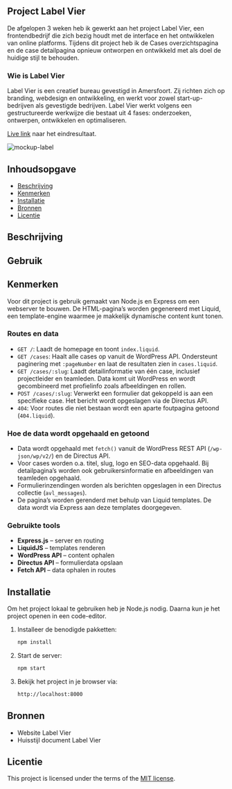 ## Project Label Vier

De afgelopen 3 weken heb ik gewerkt aan het project Label Vier, een frontendbedrijf die zich bezig houdt met de interface en het ontwikkelen van online platforms. Tijdens dit project heb ik de Cases overzichtspagina en de case detailpagina opnieuw ontworpen en ontwikkeld met als doel de huidige stijl te behouden.

### Wie is Label Vier
Label Vier is een creatief bureau gevestigd in Amersfoort. Zij richten zich op branding, webdesign en ontwikkeling, en werkt voor zowel start-up-bedrijven als gevestigde bedrijven. Label Vier werkt volgens een gestructureerde werkwijze die bestaat uit 4 fases: onderzoeken, ontwerpen, ontwikkelen en optimaliseren.

[Live link](www.edu.nl/a3tah) naar het eindresultaat.

![mockup-label](https://github.com/user-attachments/assets/b43e3db7-95b2-47f8-b313-be3a6df1bd91)


## Inhoudsopgave

  * [Beschrijving](#beschrijving)
  * [Kenmerken](#kenmerken)
  * [Installatie](#installatie)
  * [Bronnen](#bronnen)
  * [Licentie](#licentie)

## Beschrijving
<!-- Bij Beschrijving staat kort beschreven wat voor project het is en wat je hebt gemaakt -->
<!-- Voeg een mooie poster visual toe 📸 -->
<!-- Voeg een link toe naar Github Pages 🌐-->

## Gebruik
<!-- Bij Gebruik staat de user story, hoe het werkt en wat je er mee kan. -->

## Kenmerken

Voor dit project is gebruik gemaakt van Node.js en Express om een webserver te bouwen. De HTML-pagina’s worden gegenereerd met Liquid, een template-engine waarmee je makkelijk dynamische content kunt tonen.

### Routes en data

- ``GET /``: Laadt de homepage en toont `index.liquid`.
- ``GET /cases``: Haalt alle cases op vanuit de WordPress API. Ondersteunt paginering met `:pageNumber` en laat de resultaten zien in `cases.liquid`.
- ``GET /cases/:slug``: Laadt detailinformatie van één case, inclusief projectleider en teamleden. Data komt uit WordPress en wordt gecombineerd met profielinfo zoals afbeeldingen en rollen.
- ``POST /cases/:slug``: Verwerkt een formulier dat gekoppeld is aan een specifieke case. Het bericht wordt opgeslagen via de Directus API.
- ``404``: Voor routes die niet bestaan wordt een aparte foutpagina getoond (`404.liquid`).

### Hoe de data wordt opgehaald en getoond

- Data wordt opgehaald met `fetch()` vanuit de WordPress REST API (`/wp-json/wp/v2/`) en de Directus API.
- Voor cases worden o.a. titel, slug, logo en SEO-data opgehaald. Bij detailpagina’s worden ook gebruikersinformatie en afbeeldingen van teamleden opgehaald.
- Formulierinzendingen worden als berichten opgeslagen in een Directus collectie (`avl_messages`).
- De pagina’s worden gerenderd met behulp van Liquid templates. De data wordt via Express aan deze templates doorgegeven.

### Gebruikte tools

- **Express.js** – server en routing  
- **LiquidJS** – templates renderen  
- **WordPress API** – content ophalen  
- **Directus API** – formulierdata opslaan  
- **Fetch API** – data ophalen in routes  

## Installatie

Om het project lokaal te gebruiken heb je Node.js nodig. Daarna kun je het project openen in een code-editor.

1. Installeer de benodigde pakketten:
   ```bash
   npm install
2. Start de server:
   ```bash
   npm start
3. Bekijk het project in je browser via:
   ```bash
   http://localhost:8000

## Bronnen
- Website Label Vier
- Huisstijl document Label Vier

## Licentie

This project is licensed under the terms of the [MIT license](./LICENSE).
